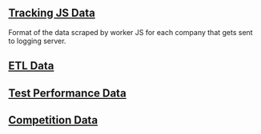 ## [Tracking JS Data](tracking.md)

Format of the data scraped by worker JS for each company that gets sent to logging server.

## [ETL Data](etl.md)

## [Test Performance Data](did.md)

## [Competition Data](competition.md)
